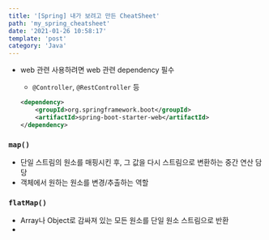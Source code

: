 ```yaml
---
title: '[Spring] 내가 보려고 만든 CheatSheet'
path: 'my_spring_cheatsheet'
date: '2021-01-26 10:58:17'
template: 'post'
category: 'Java'
---
```


* web 관련 사용하려면 web 관련 dependency 필수
    * `@Controller`, `@RestController` 등

    ```xml
    <dependency>
        <groupId>org.springframework.boot</groupId>
        <artifactId>spring-boot-starter-web</artifactId>
    </dependency>
    ```

### `map()`
* 단일 스트림의 원소를 매핑시킨 후, 그 값을 다시 스트림으로 변환하는 중간 연산 담당
* 객체에서 원하는 원소를 변경/추출하는 역할

### `flatMap()`
* Array나 Object로 감싸져 있는 모든 원소를 단일 원소 스트림으로 반환
* 